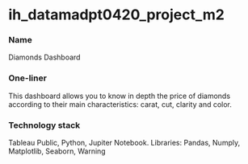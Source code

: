 # ih_datamadpt0420_project_m2

### **Name** 
Diamonds Dashboard

### **One-liner**
This dashboard allows you to know in depth the price of diamonds according to their main characteristics: carat, cut, clarity and color.

### **Technology stack**
Tableau Public, Python, Jupiter Notebook.
Libraries: Pandas, Numply, Matplotlib, Seaborn, Warning

